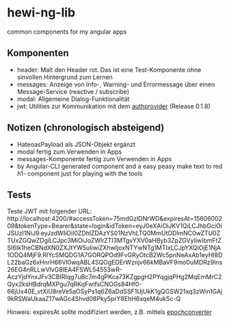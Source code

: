 # hewi-ng-lib

common components for my angular apps

## Komponenten

* header: Malt den Header rot. Das ist eine Test-Komponente ohne sinvollen Hintergrund zum Lernen
* messages: Anzeige von Info-, Warning- und Errormessage über einen Message-Service (reactive / subscribe)
* modal: Allgemeine Dialog-Funktionalität
* jwt: Utilities zur Kommunikation mit dem [authprovider](https://github.com/heike2718/auth-app) (Release 0.1.8)


## Notizen (chronologisch absteigend)
* HateoasPayload als JSON-Objekt ergänzt
* modal fertig zum Verwenden in Apps
* messages-Komponente fertig zum Verwenden in Apps
* by Angular-CLI generated component and a easy peasy make text to red h1- component just for playing with the tools

## Tests

Teste JWT mit folgender URL:
http://localhost:4200/#accessToken=75mdGzlDNrWD&expiresAt=1560600209&tokenType=Bearer&state=login&idToken=eyJ0eXAiOiJKV1QiLCJhbGciOiJSUzI1NiJ9.eyJzdWIiOiI0ZDhlZDAzYS01NzVhLTQ0MmUtODlmNC0wZTU0ZTUxZGQwZDgiLCJpc3MiOiJoZWlrZTI3MTgvYXV0aHByb3ZpZGVyIiwibmFtZSI6Ik1heCBNdXN0ZXJtYW5uIiwiZXhwIjoxNTYwNTg1MTIxLCJpYXQiOjE1NjA1ODQ4MjF9.RIYcSMQDG1A7GORQPOd9FvGRyOtcB2Wc5pnNeAxAb1eyHI8DL22baGz6xHnrH66Vl0wqABL4SQOgEDErWznjv66kMBaVF9mo0uMDRz9lns26EG4nRLLwVlvG8IEA4FSWL54553wR-AczYjdYnxJFv3CBIRIqg7uBc7m4gPKca73KZgpgH2PYqgjqPHg2MqEmMrC2Qyx2ksHBdrqMXPgu7qRKqFwifsCNOGs84Hf0-66jUx40E_vtXiU8reVe5aOSyPs1q6Z6aDdSSF1UjUkK1gQGSW21xq3zWin1GAj9kRSWaUkaaZ17wAGc4Shvd08Pky5prY8EhH6xqeM4ukSc-Q

Hinweis: expiresAt sollte modifiziert werden, z.B. mittels [epochconverter](https://www.epochconverter.com/)

